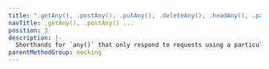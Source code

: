 ```yaml
---
title: ".getAny(), .postAny(), .putAny(), .deleteAny(), .headAny(), .patchAny()"
navTitle: .getAny(), .postAny() ...
position: 3
description: |-
  Shorthands for `any()` that only respond to requests using a particular http method.
parentMethodGroup: mocking
---
```

